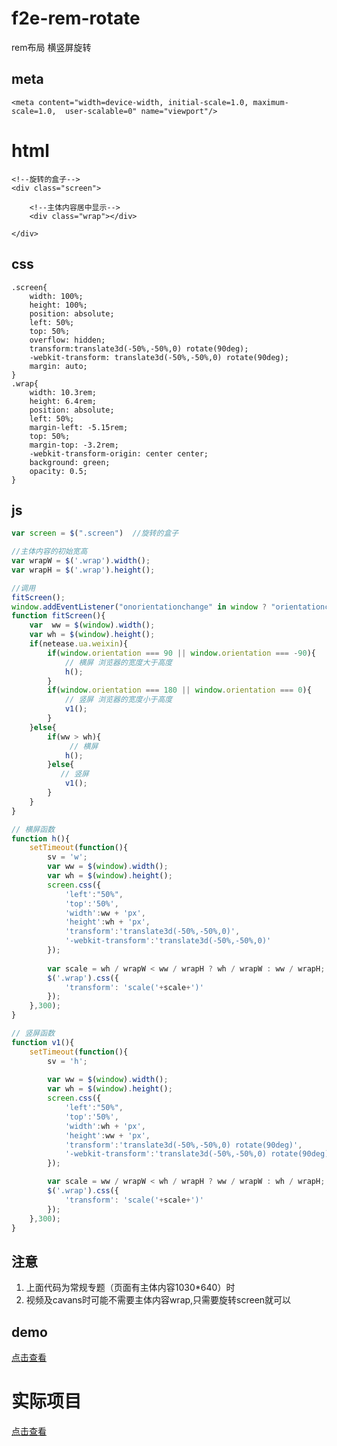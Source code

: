 # f2e-rem-rotate
rem布局 横竖屏旋转

## meta ##
    <meta content="width=device-width, initial-scale=1.0, maximum-scale=1.0,  user-scalable=0" name="viewport"/>
# html #
    <!--旋转的盒子-->
	<div class="screen">
		
		<!--主体内容居中显示-->
		<div class="wrap"></div>
	
	</div>
## css ##
	.screen{
	    width: 100%;
	    height: 100%;
	    position: absolute;
	    left: 50%;
	    top: 50%;
	    overflow: hidden;
	    transform:translate3d(-50%,-50%,0) rotate(90deg);
	    -webkit-transform: translate3d(-50%,-50%,0) rotate(90deg);
	    margin: auto;
	}
	.wrap{
	    width: 10.3rem;
	    height: 6.4rem;
	    position: absolute;
	    left: 50%;
	    margin-left: -5.15rem;
	    top: 50%;
	    margin-top: -3.2rem;
	    -webkit-transform-origin: center center;
	    background: green;
	    opacity: 0.5; 
	}
## js ##
```javascript  
var screen = $(".screen")  //旋转的盒子  

//主体内容的初始宽高
var wrapW = $('.wrap').width();
var wrapH = $('.wrap').height();  

//调用
fitScreen();
window.addEventListener("onorientationchange" in window ? "orientationchange" : "resize",fitScreen, false);
function fitScreen(){
    var  ww = $(window).width();
    var wh = $(window).height();
    if(netease.ua.weixin){
        if(window.orientation === 90 || window.orientation === -90){
            // 横屏 浏览器的宽度大于高度
            h();
        }
        if(window.orientation === 180 || window.orientation === 0){
            // 竖屏 浏览器的宽度小于高度
            v1();
        }
    }else{
        if(ww > wh){
        	 // 横屏
            h();  
        }else{
           // 竖屏
            v1();
        }
    }
}

// 横屏函数
function h(){
    setTimeout(function(){
        sv = 'w';
        var ww = $(window).width();
        var wh = $(window).height();
        screen.css({
            'left':"50%",
            'top':'50%',
            'width':ww + 'px',
            'height':wh + 'px',
            'transform':'translate3d(-50%,-50%,0)',
            '-webkit-transform':'translate3d(-50%,-50%,0)'
        });
		
        var scale = wh / wrapW < ww / wrapH ? wh / wrapW : ww / wrapH;
        $('.wrap').css({
        	'transform': 'scale('+scale+')'
        });
    },300);
}

// 竖屏函数
function v1(){
    setTimeout(function(){
    	sv = 'h';
       
        var ww = $(window).width();
        var wh = $(window).height();
        screen.css({
            'left':"50%",
            'top':'50%',
            'width':wh + 'px',
            'height':ww + 'px',
            'transform':'translate3d(-50%,-50%,0) rotate(90deg)',
            '-webkit-transform':'translate3d(-50%,-50%,0) rotate(90deg)'
        });

        var scale = ww / wrapW < wh / wrapH ? ww / wrapW : wh / wrapH;
        $('.wrap').css({
        	'transform': 'scale('+scale+')'
        });
    },300);
}
```

## 注意 ##


1. 上面代码为常规专题（页面有主体内容1030*640）时
2. 视频及cavans时可能不需要主体内容wrap,只需要旋转screen就可以

	


## demo ##
[点击查看](http://test.go.163.com/go/2015/public/team/liwenhui/f2e-rem-rotate/)
# 实际项目 #
[点击查看](http://test.go.163.com/go/2018/0101/haihang/index.html)

